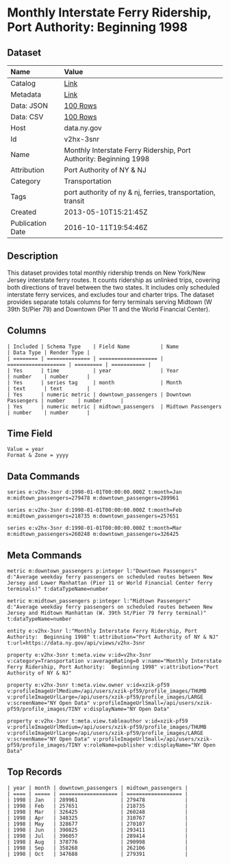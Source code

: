 # Monthly Interstate Ferry Ridership, Port Authority: Beginning 1998

## Dataset

| Name | Value |
| :--- | :---- |
| Catalog | [Link](https://catalog.data.gov/dataset/monthly-interstate-ferry-ridership-port-authority-beginning-1998) |
| Metadata | [Link](https://data.ny.gov/api/views/v2hx-3snr) |
| Data: JSON | [100 Rows](https://data.ny.gov/api/views/v2hx-3snr/rows.json?max_rows=100) |
| Data: CSV | [100 Rows](https://data.ny.gov/api/views/v2hx-3snr/rows.csv?max_rows=100) |
| Host | data.ny.gov |
| Id | v2hx-3snr |
| Name | Monthly Interstate Ferry Ridership, Port Authority: Beginning 1998 |
| Attribution | Port Authority of NY & NJ |
| Category | Transportation |
| Tags | port authority of ny & nj, ferries, transportation, transit |
| Created | 2013-05-10T15:21:45Z |
| Publication Date | 2016-10-11T19:54:46Z |

## Description

This dataset provides total monthly ridership trends on New York/New Jersey interstate ferry routes.   It counts ridership as unlinked trips, covering both directions of travel between the two states.  It includes only scheduled interstate ferry services, and excludes tour and charter trips.   The dataset provides separate totals columns for ferry terminals serving Midtown (W 39th St/Pier 79) and Downtown (Pier 11 and the World Financial Center).

## Columns

```ls
| Included | Schema Type    | Field Name          | Name                | Data Type | Render Type |
| ======== | ============== | =================== | =================== | ========= | =========== |
| Yes      | time           | year                | Year                | number    | number      |
| Yes      | series tag     | month               | Month               | text      | text        |
| Yes      | numeric metric | downtown_passengers | Downtown Passengers | number    | number      |
| Yes      | numeric metric | midtown_passengers  | Midtown Passengers  | number    | number      |
```

## Time Field

```ls
Value = year
Format & Zone = yyyy
```

## Data Commands

```ls
series e:v2hx-3snr d:1998-01-01T00:00:00.000Z t:month=Jan m:midtown_passengers=279478 m:downtown_passengers=289961

series e:v2hx-3snr d:1998-01-01T00:00:00.000Z t:month=Feb m:midtown_passengers=218735 m:downtown_passengers=257651

series e:v2hx-3snr d:1998-01-01T00:00:00.000Z t:month=Mar m:midtown_passengers=260248 m:downtown_passengers=326425
```

## Meta Commands

```ls
metric m:downtown_passengers p:integer l:"Downtown Passengers" d:"Average weekday ferry passengers on scheduled routes between New Jersey and Lower Manhattan (Pier 11 or World Financial Center ferry terminals)" t:dataTypeName=number

metric m:midtown_passengers p:integer l:"Midtown Passengers" d:"Average weekday ferry passengers on scheduled routes between New Jersey and Midtown Manhattan (W. 39th St/Pier 79 ferry terminal)" t:dataTypeName=number

entity e:v2hx-3snr l:"Monthly Interstate Ferry Ridership, Port Authority:  Beginning 1998" t:attribution="Port Authority of NY & NJ" t:url=https://data.ny.gov/api/views/v2hx-3snr

property e:v2hx-3snr t:meta.view v:id=v2hx-3snr v:category=Transportation v:averageRating=0 v:name="Monthly Interstate Ferry Ridership, Port Authority:  Beginning 1998" v:attribution="Port Authority of NY & NJ"

property e:v2hx-3snr t:meta.view.owner v:id=xzik-pf59 v:profileImageUrlMedium=/api/users/xzik-pf59/profile_images/THUMB v:profileImageUrlLarge=/api/users/xzik-pf59/profile_images/LARGE v:screenName="NY Open Data" v:profileImageUrlSmall=/api/users/xzik-pf59/profile_images/TINY v:displayName="NY Open Data"

property e:v2hx-3snr t:meta.view.tableauthor v:id=xzik-pf59 v:profileImageUrlMedium=/api/users/xzik-pf59/profile_images/THUMB v:profileImageUrlLarge=/api/users/xzik-pf59/profile_images/LARGE v:screenName="NY Open Data" v:profileImageUrlSmall=/api/users/xzik-pf59/profile_images/TINY v:roleName=publisher v:displayName="NY Open Data"
```

## Top Records

```ls
| year | month | downtown_passengers | midtown_passengers | 
| ==== | ===== | =================== | ================== | 
| 1998 | Jan   | 289961              | 279478             | 
| 1998 | Feb   | 257651              | 218735             | 
| 1998 | Mar   | 326425              | 260248             | 
| 1998 | Apr   | 348325              | 310767             | 
| 1998 | May   | 328677              | 270107             | 
| 1998 | Jun   | 390825              | 293411             | 
| 1998 | Jul   | 396057              | 289414             | 
| 1998 | Aug   | 378776              | 290998             | 
| 1998 | Sep   | 358268              | 262106             | 
| 1998 | Oct   | 347688              | 279391             | 
```